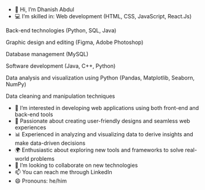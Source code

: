 - 👋 Hi, I’m Dhanish Abdul
- 💻 I’m skilled in:
Web development (HTML, CSS, JavaScript, React.Js)

Back-end technologies (Python, SQL, Java)

Graphic design and editing (Figma, Adobe Photoshop)

Database management (MySQL)

Software development (Java, C++, Python)

Data analysis and visualization using Python (Pandas, Matplotlib, Seaborn, NumPy)

Data cleaning and manipulation techniques

- 👀 I’m interested in developing web applications using both front-end and back-end tools
- 🎨 Passionate about creating user-friendly designs and seamless web experiences
- 📊 Experienced in analyzing and visualizing data to derive insights and make data-driven decisions
- 🌍 Enthusiastic about exploring new tools and frameworks to solve real-world problems
- 💞️ I’m looking to collaborate on new technologies
- 📫 You can reach me through LinkedIn
- 😄 Pronouns: he/him
<!---
dhanish03/dhanish03 is a ✨ special ✨ repository because its `README.md` (this file) appears on your GitHub profile.
You can click the Preview link to take a look at your changes.
--->
